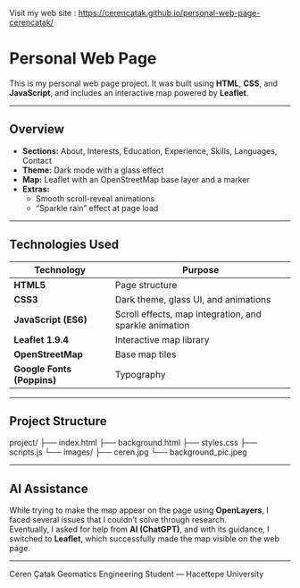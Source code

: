  Visit my web site : https://cerencatak.github.io/personal-web-page-cerencatak/

 #  Personal Web Page 

This is my personal web page project.
It was built using **HTML**, **CSS**, and **JavaScript**, and includes an interactive map powered by **Leaflet**.

---

##  Overview
- **Sections:** About, Interests, Education, Experience, Skills, Languages, Contact  
- **Theme:** Dark mode with a glass effect  
- **Map:** Leaflet with an OpenStreetMap base layer and a marker  
- **Extras:**
  - Smooth scroll-reveal animations  
  - “Sparkle rain” effect at page load  
  

---

##  Technologies Used
| Technology | Purpose |
|-------------|----------|
| **HTML5** | Page structure |
| **CSS3** | Dark theme, glass UI, and animations |
| **JavaScript (ES6)** | Scroll effects, map integration, and sparkle animation |
| **Leaflet 1.9.4** | Interactive map library |
| **OpenStreetMap** | Base map tiles |
| **Google Fonts (Poppins)** | Typography |

---

##  Project Structure
project/
├── index.html 
├── background.html 
├── styles.css 
├── scripts.js 
└── images/
├── ceren.jpg
└── background_pic.jpeg

---
##  AI Assistance
While trying to make the map appear on the page using **OpenLayers**, I faced several issues that I couldn’t solve through research.  
Eventually, I asked for help from **AI (ChatGPT)**, and with its guidance, I switched to **Leaflet**, which successfully made the map visible on the web page.

---

Ceren Çatak
Geomatics Engineering Student — Hacettepe University
